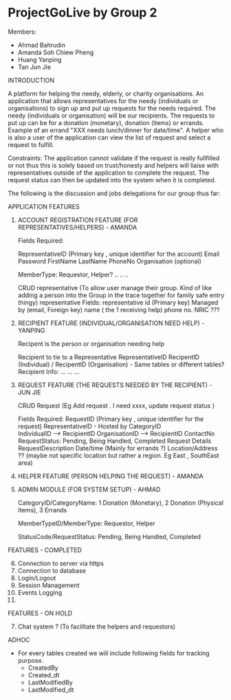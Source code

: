 # ProjectGoLive by Group 2

Members:
- Ahmad Bahrudin
- Amanda Soh Chiew Pheng
- Huang Yanping
- Tan Jun Jie

INTRODUCTION

A platform for helping the needy, elderly, or charity organisations. An application that allows representatives for the needy (individuals or organisations) to sign up and put up requests for the needs required. The needy (individuals or organisation) will be our recipients. The requests to put up can be for a donation (monetary), donation (items) or errands. Example of an errand "XXX needs lunch/dinner for date/time". A helper who is also a user of the application can view the list of request and select a request to fulfill.

Constraints: The application cannot validate if the request is really fullfilled or not thus this is solely based on trust/honesty and helpers will liaise with representatives outside of the application to complete the request. The request status can then be updated into the system when it is completed.

The following is the discussion and jobs delegations for our group thus far:

APPLICATION FEATURES

1)  ACCOUNT REGISTRATION FEATURE (FOR REPRESENTATIVES/HELPERS) - AMANDA

    Fields Required:
    
    RepresentativeID (Primary key , unique identifier for the account)
    Email 
    Password
    FirstName
    LastName
    PhoneNo
    Organisation (optional)
    
    MemberType: Requestor, Helper?
    ..
    ..
    ..
    
    CRUD representative (To allow user manage their group. Kind of like adding a person into the Group in the trace together for family safe entry thingy)
    representative Fields:
    representative id (Primary key)
    Managed by (email, Foreign key)
    name ( the 1 receiving help)
    phone no.
    NRIC ???


2) RECIPIENT FEATURE (INDIVIDUAL/ORGANISATION NEED HELP) - YANPING

    Recipent is the person or organisation needing help
    
    Recipient to tie to a Representative
    RepresentativeID
    RecipentID (Individual) / RecipentID (Organisation) - Same tables or different tables?
    Recipient Info:
      ...
      ...
      ...


3) REQUEST FEATURE (THE REQUESTS NEEDED BY THE RECIPIENT) - JUN JIE

    CRUD Request (Eg Add request . I need xxxx, update request status ) 
    
      Fields Required:
        RequestID (Primary key , unique identifier for the request)
        RepresentativeID - Hosted by
        CategoryID    
        IndividualID --> RecipientID
        OrganisationID --> RecipientID
        ContactNo
        RequestStatus: Pending, Being Handled, Completed
        Request Details
          RequestDescription
          Date/time (Mainly for errands ?)
          Location/Address ?? (maybe not specific location but rather a region. Eg East , SouthEast area)
      
      
4) HELPER FEATURE (PERSON HELPING THE REQUEST) - AMANDA


5) ADMIN MODULE (FOR SYSTEM SETUP) - AHMAD

    CategoryID/CategoryName: 1 Donation (Monetary), 2 Donation (Physical Items), 3 Errands

    MemberTypeID/MemberType: Requestor, Helper

    StatusCode/RequestStatus: Pending, Being Handled, Completed



FEATURES - COMPLETED

6) Connection to server via https
7) Connection to database
8) Login/Logout
9) Session Management
10) Events Logging
11) 


FEATURES - ON HOLD      

7) Chat system ? (To facilitate the helpers and requestors) 


ADHOC    

- For every tables created we will include following fields for tracking purpose.
    - CreatedBy
    - Created_dt
    - LastModifiedBy
    - LastModified_dt   
    
    
    
      
    
    
    
    
